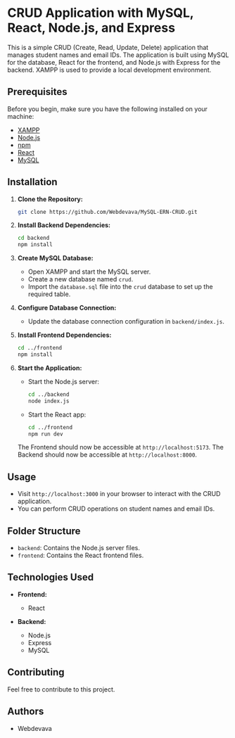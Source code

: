 # CRUD Application with MySQL, React, Node.js, and Express

This is a simple CRUD (Create, Read, Update, Delete) application that manages student names and email IDs. The application is built using MySQL for the database, React for the frontend, and Node.js with Express for the backend. XAMPP is used to provide a local development environment.

## Prerequisites

Before you begin, make sure you have the following installed on your machine:

- [XAMPP](https://www.apachefriends.org/index.html)
- [Node.js](https://nodejs.org/)
- [npm](https://www.npmjs.com/)
- [React](https://reactjs.org/)
- [MySQL](https://www.mysql.com/)

## Installation

1. **Clone the Repository:**

    ```bash
    git clone https://github.com/Webdevava/MySQL-ERN-CRUD.git
    ```

2. **Install Backend Dependencies:**

    ```bash
    cd backend
    npm install
    ```

4. **Create MySQL Database:**

    - Open XAMPP and start the MySQL server.
    - Create a new database named `crud`.
    - Import the `database.sql` file into the `crud` database to set up the required table.

5. **Configure Database Connection:**

    - Update the database connection configuration in `backend/index.js`.

6. **Install Frontend Dependencies:**

    ```bash
    cd ../frontend
    npm install
    ```

7. **Start the Application:**

    - Start the Node.js server:

        ```bash
        cd ../backend
        node index.js
        ```

    - Start the React app:

        ```bash
        cd ../frontend
        npm run dev
        ```

    The Frontend should now be accessible at `http://localhost:5173`.
    The Backend should now be accessible at `http://localhost:8000`.

## Usage

- Visit `http://localhost:3000` in your browser to interact with the CRUD application.
- You can perform CRUD operations on student names and email IDs.

## Folder Structure

- `backend`: Contains the Node.js server files.
- `frontend`: Contains the React frontend files.

## Technologies Used

- **Frontend:**
  - React

- **Backend:**
  - Node.js
  - Express
  - MySQL

## Contributing

Feel free to contribute to this project.

## Authors

- Webdevava

